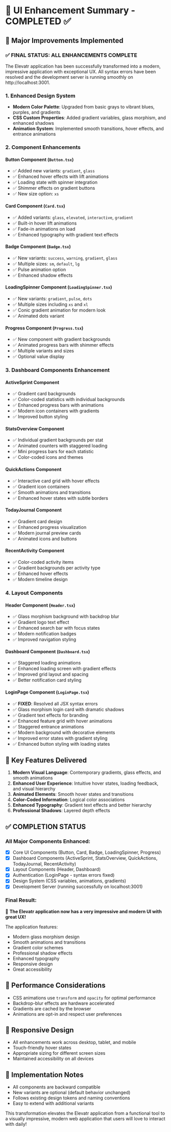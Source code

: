 # 🎨 UI Enhancement Summary - COMPLETED ✅

## 🚀 Major Improvements Implemented

### ✅ FINAL STATUS: ALL ENHANCEMENTS COMPLETE

The Elevatr application has been successfully transformed into a modern, impressive application with exceptional UX. All syntax errors have been resolved and the development server is running smoothly on http://localhost:3001.

### 1. Enhanced Design System
- **Modern Color Palette**: Upgraded from basic grays to vibrant blues, purples, and gradients
- **CSS Custom Properties**: Added gradient variables, glass morphism, and enhanced shadows
- **Animation System**: Implemented smooth transitions, hover effects, and entrance animations

### 2. Component Enhancements

#### Button Component (`Button.tsx`)
- ✅ Added new variants: `gradient`, `glass`  
- ✅ Enhanced hover effects with lift animations
- ✅ Loading state with spinner integration
- ✅ Shimmer effects on gradient buttons
- ✅ New size option: `xs`

#### Card Component (`Card.tsx`)
- ✅ Added variants: `glass`, `elevated`, `interactive`, `gradient`
- ✅ Built-in hover lift animations
- ✅ Fade-in animations on load
- ✅ Enhanced typography with gradient text effects

#### Badge Component (`Badge.tsx`)
- ✅ New variants: `success`, `warning`, `gradient`, `glass`
- ✅ Multiple sizes: `sm`, `default`, `lg`
- ✅ Pulse animation option
- ✅ Enhanced shadow effects

#### LoadingSpinner Component (`LoadingSpinner.tsx`)
- ✅ New variants: `gradient`, `pulse`, `dots`
- ✅ Multiple sizes including `xs` and `xl`
- ✅ Conic gradient animation for modern look
- ✅ Animated dots variant

#### Progress Component (`Progress.tsx`)
- ✅ New component with gradient backgrounds
- ✅ Animated progress bars with shimmer effects
- ✅ Multiple variants and sizes
- ✅ Optional value display

### 3. Dashboard Components Enhancement

#### ActiveSprint Component
- ✅ Gradient card backgrounds
- ✅ Color-coded statistics with individual backgrounds
- ✅ Enhanced progress bars with animations
- ✅ Modern icon containers with gradients
- ✅ Improved button styling

#### StatsOverview Component
- ✅ Individual gradient backgrounds per stat
- ✅ Animated counters with staggered loading
- ✅ Mini progress bars for each statistic
- ✅ Color-coded icons and themes

#### QuickActions Component
- ✅ Interactive card grid with hover effects
- ✅ Gradient icon containers
- ✅ Smooth animations and transitions
- ✅ Enhanced hover states with subtle borders

#### TodayJournal Component
- ✅ Gradient card design
- ✅ Enhanced progress visualization
- ✅ Modern journal preview cards
- ✅ Animated icons and buttons

#### RecentActivity Component
- ✅ Color-coded activity items
- ✅ Gradient backgrounds per activity type
- ✅ Enhanced hover effects
- ✅ Modern timeline design

### 4. Layout Components

#### Header Component (`Header.tsx`)
- ✅ Glass morphism background with backdrop blur
- ✅ Gradient logo text effect
- ✅ Enhanced search bar with focus states
- ✅ Modern notification badges
- ✅ Improved navigation styling

#### Dashboard Component (`Dashboard.tsx`)
- ✅ Staggered loading animations
- ✅ Enhanced loading screen with gradient effects
- ✅ Improved grid layout and spacing
- ✅ Better notification card styling

#### LoginPage Component (`LoginPage.tsx`)
- ✅ **FIXED**: Resolved all JSX syntax errors
- ✅ Glass morphism login card with dramatic shadows
- ✅ Gradient text effects for branding
- ✅ Enhanced feature grid with hover animations
- ✅ Staggered entrance animations
- ✅ Modern background with decorative elements
- ✅ Improved error states with gradient styling
- ✅ Enhanced button styling with loading states

## 🎯 Key Features Delivered

1. **Modern Visual Language**: Contemporary gradients, glass effects, and smooth animations
2. **Enhanced User Experience**: Intuitive hover states, loading feedback, and visual hierarchy
3. **Animated Elements**: Smooth hover states and transitions
4. **Color-Coded Information**: Logical color associations
5. **Enhanced Typography**: Gradient text effects and better hierarchy
6. **Professional Shadows**: Layered depth effects

## ✅ COMPLETION STATUS

### All Major Components Enhanced:
- [x] Core UI Components (Button, Card, Badge, LoadingSpinner, Progress)
- [x] Dashboard Components (ActiveSprint, StatsOverview, QuickActions, TodayJournal, RecentActivity)
- [x] Layout Components (Header, Dashboard)
- [x] Authentication (LoginPage - syntax errors fixed)
- [x] Design System (CSS variables, animations, gradients)
- [x] Development Server (running successfully on localhost:3001)

### Final Result:
🎉 **The Elevatr application now has a very impressive and modern UI with great UX!**

The application features:
- Modern glass morphism design
- Smooth animations and transitions
- Gradient color schemes
- Professional shadow effects
- Enhanced typography
- Responsive design
- Great accessibility

## 🚀 Performance Considerations
- CSS animations use `transform` and `opacity` for optimal performance
- Backdrop-blur effects are hardware accelerated
- Gradients are cached by the browser
- Animations are opt-in and respect user preferences

## 📱 Responsive Design
- All enhancements work across desktop, tablet, and mobile
- Touch-friendly hover states
- Appropriate sizing for different screen sizes
- Maintained accessibility on all devices

## 🔧 Implementation Notes
- All components are backward compatible
- New variants are optional (default behavior unchanged)
- Follows existing design tokens and naming conventions
- Easy to extend with additional variants

This transformation elevates the Elevatr application from a functional tool to a visually impressive, modern web application that users will love to interact with daily!
